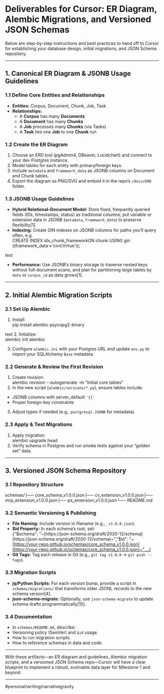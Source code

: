 # Deliverables for Cursor: ER Diagram, Alembic Migrations, and Versioned JSON Schemas

Below are step-by-step instructions and best practices to hand off to Cursor for establishing your database design, initial migrations, and JSON Schema repository.

---

## 1. Canonical ER Diagram & JSONB Usage Guidelines

### 1.1 Define Core Entities and Relationships  
- **Entities:** Corpus, Document, Chunk, Job, Task  
- **Relationships:**  
  - A **Corpus** has many **Documents**  
  - A **Document** has many **Chunks**  
  - A **Job** processes many **Chunks** (via Tasks)  
  - A **Task** ties one **Job** to one **Chunk** run  

### 1.2 Create the ER Diagram  
1. Choose an ERD tool (pgAdmin4, DBeaver, Lucidchart) and connect to your dev Postgres instance.  
2. Model tables for each entity with primary/foreign keys.  
3. Include `metadata` and `framework_data` as JSONB columns on Document and Chunk tables.  
4. Export the diagram as PNG/SVG and embed it in the repo’s `/docs/ERD` folder.

### 1.3 JSONB Usage Guidelines  
- **Hybrid Relational–Document Model:** Store fixed, frequently queried fields (IDs, timestamps, status) as traditional columns; put variable or extension data in JSONB (`metadata`, `framework_data`) to preserve flexibility[1].  
- **Indexing:** Create GIN indexes on JSONB columns for paths you’ll query often, e.g.  
CREATE INDEX idx_chunk_frameworkON chunk USING gin ((framework_data->'civicVirtue'));

text
- **Performance:** Use JSONB’s binary storage to traverse nested keys without full-document scans, and plan for partitioning large tables by `date` or `corpus_id` as data grows[1].

---

## 2. Initial Alembic Migration Scripts

### 2.1 Set Up Alembic  
1. Install:  
pip install alembic psycopg2-binary

text
2. Initialize:  
alembic init alembic

3. Configure `alembic.ini` with your Postgres URL and update `env.py` to import your SQLAlchemy `Base` metadata.

### 2.2 Generate & Review the First Revision  
1. Create revision:  
alembic revision --autogenerate -m "Initial core tables"
2. In the new script (`alembic/versions/*.py`), ensure tables include:  
- JSONB columns with server_default `'{}'`  
- Proper foreign-key constraints  
3. Adjust types if needed (e.g., `postgresql.JSONB` for metadata).

### 2.3 Apply & Test Migrations  
1. Apply migration:  
alembic upgrade head
2. Verify schema in Postgres and run smoke tests against your “golden set” data.

---

## 3. Versioned JSON Schema Repository

### 3.1 Repository Structure  
schemas/├── core_schema_v1.0.0.json├── cv_extension_v1.0.0.json├── mrp_extension_v1.0.0.json├── ps_extension_v1.0.0.json└── README.md

### 3.2 Semantic Versioning & Publishing  
- **File Naming:** Include version in filename (e.g., `_v1.0.0.json`).  
- **$id Property:** In each schema’s root, set:  
{"$schema": "~[https://json-schema.org/draft/2020-12/schema](https://json-schema.org/draft/2020-12/schema)~","$id": "~[https://your-repo.github.io/schemas/core_schema_v1.0.0.json](https://your-repo.github.io/schemas/core_schema_v1.0.0.json)~",…}
- **Git Tags:** Tag each release in Git (e.g., `git tag v1.0.0` → `git push --tags`).

### 3.3 Migration Scripts  
- **jq/Python Scripts:** For each version bump, provide a script in `schemas/migrations/` that transforms older JSONL records to the new schema version[4].  
- **json-schema-migrate:** Optionally, use `json-schema-migrate` to update schema drafts programmatically[10].  

### 3.4 Documentation  
- In `schemas/README.md`, describe:  
- Versioning policy (SemVer) and `$id` usage.  
- How to run migration scripts.  
- How to reference schemas in data and code.

---

With these artifacts—an ER diagram and guidelines, Alembic migration scripts, and a versioned JSON Schema repo—Cursor will have a clear blueprint to implement a robust, evolvable data layer for Milestone 1 and beyond.

---

#personal/writing/narrativegravity